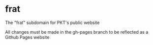 # frat
The "frat" subdomain for PKT's public website

All changes must be made in the gh-pages branch to be reflected as a Github Pages website
